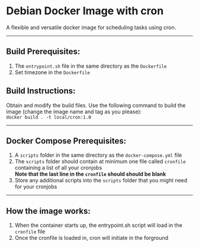 # Debian Docker Image with cron
A flexible and versatile docker image for scheduling tasks using cron.
***
## Build Prerequisites:  
1. The `entrypoint.sh` file in the same directory as the `Dockerfile`
2. Set timezone in the `Dockerfile`

## Build Instructions:  
Obtain and modify the build files. Use the following command to build the image (change the image name and tag as you please):  
`docker build . -t local/cron:1.0`
***
## Docker Compose Prerequisites:  
1. A `scripts` folder in the same directory as the `docker-compose.yml` file
2. The `scripts` folder should contain at minimum one file called `cronfile` containing a list of all your cronjobs  
**Note that the last line in the `cronfile` should should be blank**
3. Store any additional scripts into the `scripts` folder that you might need for your cronjobs
***
## How the image works:  
1. When the container starts up, the entrypoint.sh script will load in the `cronfile` file
2. Once the cronfile is loaded in, cron will initiate in the forground
